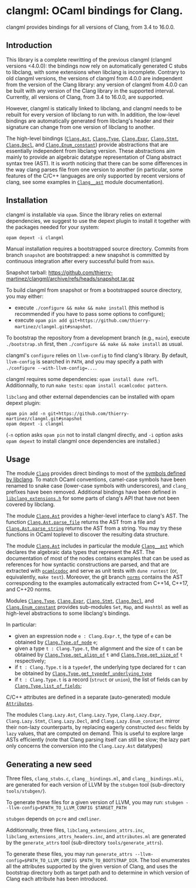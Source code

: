 # clangml: OCaml bindings for Clang.

clangml provides bindings for all versions of Clang, from 3.4 to
16.0.0.

## Introduction

This library is a complete rewritting of the previous clangml
(clangml versions <4.0.0):
the bindings now rely on automatically generated C stubs to libclang, with
some extensions when libclang is incomplete.
Contrary to old clangml versions, the versions of clangml from 4.0.0 are
independent from the version of the Clang library:
any version of clangml from 4.0.0 can be built with any version of the
Clang library in the supported interval.
Currently, all versions of Clang, from 3.4 to 16.0.0, are supported.

However, clangml is statically linked to libclang, and clangml needs
to be rebuilt for every version of libclang to run with.
In addition, the low-level bindings are automatically generated
from libclang's header and their signature can change from one version
of libclang to another.

The high-level bindings ([`Clang.Ast`], [`Clang.Type`],
[`Clang.Expr`], [`Clang.Stmt`], [`Clang.Decl`],
and [`Clang.Enum_constant`]) provide abstractions
that are essentially independent from libclang version.
These abstractions aim mainly to provide an algebraic datatype
representation of Clang abstract syntax tree (AST).
It is worth noticing that there can be some differences in the way clang
parses file from one version to another (in particular, some features of the
C/C++ languages are only supported by recent versions of clang,
see some examples in [`Clang__ast`] module documentation).

## Installation

clangml is installable via `opam`. Since the library relies on external
dependencies, we suggest to use the depext plugin to install it together
with the packages needed for your system:

```
opam depext -i clangml
```

Manual installation requires a bootstrapped source directory.
Commits from branch `snapshot` are bootstrapped: a new snapshot
is committed by continuous integration after every successful build from
`main`.

Snapshot tarball:
https://github.com/thierry-martinez/clangml/archive/refs/heads/snapshot.tar.gz

To build clangml from snapshot or from a bootstrapped source directory,
you may either:

* execute `./configure && make && make install`
(this method is recommended if you have to pass some options to configure);
* execute
`opam pin add git+https://github.com/thierry-martinez/clangml.git#snapshot`.

To bootstrap the repository from a development branch (e.g., `main`),
execute `./bootstrap.sh` first, then `./configure && make && make install` as
usual.

clangml's `configure` relies on `llvm-config` to find clang's library.
By default, `llvm-config` is searched in `PATH`, and you may
specify a path with `./configure --with-llvm-config=...`.

clangml requires some dependencies:
`opam install dune refl`.
Additionnally, to run `make tests`: `opam install ocamlcodoc pattern`.

`libclang` and other external dependencies can be installed with opam depext
plugin:
```
opam pin add -n git+https://github.com/thierry-martinez/clangml.git#snapshot
opam depext -i clangml
```
(`-n` option asks `opam pin` not to install clangml directly, and `-i` option
asks `opam depext` to install clangml once dependencies are installed.)

## Usage

The module [`Clang`][1] provides direct bindings to most of the [symbols
defined by libclang][2]. To match OCaml conventions, camel-case symbols
have been renamed to snake case (lower-case symbols with underscores), and
`clang_` prefixes have been removed. Additional bindings have been defined in
[`libclang_extensions.h`][3] for some parts of clang's API that have
not been covered by libclang.

[1]: https://memcad.gitlabpages.inria.fr/clangml/doc/clangml/Clang/index.html
[2]: https://clang.llvm.org/doxygen/group__CINDEX.html
[3]: https://gitlab.inria.fr/memcad/clangml/blob/main/clangml/libclang_extensions.h

The module [`Clang.Ast`] provides a higher-level interface to clang's AST.
The function [`Clang.Ast.parse_file`] returns the AST from a file
and [`Clang.Ast.parse_string`] returns the AST from a string.
You may try these functions in OCaml toplevel to discover the resulting data
structure.

[`Clang.Ast.parse_file`]: https://memcad.gitlabpages.inria.fr/clangml/doc/clangml/Clang/Ast/index.html#val-parse_file
[`Clang.Ast.parse_string`]: https://memcad.gitlabpages.inria.fr/clangml/doc/clangml/Clang/Ast/index.html#val-parse_string

The module [`Clang.Ast`] includes in particular the module [`Clang__ast`]
which declares the algebraic data types that represent the AST.
The documentation of most of the nodes contains examples that can be used as references
for how syntactic constructions are parsed, and that are extracted with [`ocamlcodoc`]
and serve as unit tests with `dune runtest` (or, equivalently, `make test`).
Moreover, the git branch [`norms`] contains the AST corresponding to the examples
automatically extracted from C++14, C++17, and C++20 norms.

[`Clang__ast`]: https://memcad.gitlabpages.inria.fr/clangml/doc/clangml/Clang__/Clang__ast/index.html
[`ocamlcodoc`]: https://github.com/thierry-martinez/ocamlcodoc
[`norms`]: https://github.com/thierry-martinez/clangml/tree/norms

Modules [`Clang.Type`], [`Clang.Expr`], [`Clang.Stmt`],
[`Clang.Decl`], and [`Clang.Enum_constant`] provides sub-modules
`Set`, `Map`, and `Hashtbl` as well as high-level abstractions to some libclang's bindings.

[`Clang.Ast`]: https://memcad.gitlabpages.inria.fr/clangml/doc/clangml/Clang/Ast/index.html
[`Clang.Type`]: https://memcad.gitlabpages.inria.fr/clangml/doc/clangml/Clang/Type/index.html
[`Clang.Expr`]: https://memcad.gitlabpages.inria.fr/clangml/doc/clangml/Clang/Expr/index.html
[`Clang.Stmt`]: https://memcad.gitlabpages.inria.fr/clangml/doc/clangml/Clang/Stmt/index.html
[`Clang.Decl`]: https://memcad.gitlabpages.inria.fr/clangml/doc/clangml/Clang/Decl/index.html
[`Clang.Enum_constant`]: https://memcad.gitlabpages.inria.fr/clangml/doc/clangml/Clang/Enum_constant/index.html

In particular:

- given an expression node `e : Clang.Expr.t`, the type of `e` can be obtained by [`Clang.Type.of_node`] `e`;
- given a type `t : Clang.Type.t`, the alignment and the size of `t` can be obtained by [`Clang.Type.get_align_of`] `t` and [`Clang.Type.get_size_of`] `t` respectively;
- if `t : Clang.Type.t` is a `typedef`, the underlying type declared for `t` can be obtained by [`Clang.Type.get_typedef_underlying_type`]
- if `t : Clang.Type.t` is a record (`struct` or `union`), the list of fields can by [`Clang.Type.list_of_fields`];

[`Clang.Type.of_node`]: https://memcad.gitlabpages.inria.fr/clangml/doc/clangml/Clang/Type/index.html#val-of_node
[`Clang.Type.get_align_of`]: https://memcad.gitlabpages.inria.fr/clangml/doc/clangml/Clang/Type/index.html#val-get_align_of
[`Clang.Type.get_size_of`]: https://memcad.gitlabpages.inria.fr/clangml/doc/clangml/Clang/Type/index.html#val-get_size_of
[`Clang.Type.get_typedef_underlying_type`]: https://memcad.gitlabpages.inria.fr/clangml/doc/clangml/Clang/Type/index.html#val-get_typedef_underlying_type
[`Clang.Type.list_of_fields`]: https://memcad.gitlabpages.inria.fr/clangml/doc/clangml/Clang/Type/index.html#val-list_of_fields

C/C++ attributes are defined in a separate (auto-generated) module
[`Attributes`].

[`Attributes`]: https://memcad.gitlabpages.inria.fr/clangml/doc/clangml/Clang__/Attributes/

The modules `Clang.Lazy.Ast`, `Clang.Lazy.Type`, `Clang.Lazy.Expr`,
`Clang.Lazy.Stmt`, `Clang.Lazy.Decl`, and `Clang.Lazy.Enum_constant`
mirror their non-lazy counterparts, by replacing eagerly constructed
`desc` fields by `lazy` values, that are computed on demand. This is
useful to explore large ASTs efficiently (note that Clang parsing
itself can still be slow; the lazy part only concerns the conversion
into the `Clang.Lazy.Ast` datatypes)


## Generating a new seed

Three files, `clang_stubs.c`, `clang__bindings.ml`, and
`clang__bindings.mli`, are generated for each version of LLVM by the
`stubgen` tool (sub-directory `tools/stubgen/`).

To generate these files for a given version of LLVM, you may run:
`stubgen --llvm-config=$PATH_TO_LLVM_CONFIG $TARGET_PATH`

`stubgen` depends on `pcre` and `cmdliner`.

Additionnally, three
files, `libclang_extensions_attrs.inc`,
`libclang_extensions_attrs_headers.inc`, and `attributes.ml` are
generated by the `generate_attrs` tool (sub-directory
`tools/generate_attrs`).

To generate these files, you may run
`generate_attrs --llvm-config=$PATH_TO_LLVM_CONFIG $PATH_TO_BOOTSTRAP_DIR`.
The tool enumerates all the attributes supported by the given version of Clang,
and uses the bootstrap directory both as target path and to determine in which
version of Clang each attribute has been introduced.
